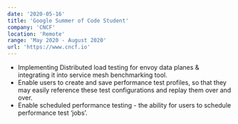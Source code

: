 ```yaml
---
date: '2020-05-16'
title: 'Google Summer of Code Student'
company: 'CNCF'
location: 'Remote'
range: 'May 2020 - August 2020'
url: 'https://www.cncf.io'
---
```


- Implementing Distributed load testing for envoy data planes & integrating it into service mesh benchmarking tool.
- Enable users to create and save performance test profiles, so that they may easily reference these test configurations and replay them over and over.
- Enable scheduled performance testing - the ability for users to schedule performance test ‘jobs’.

